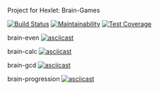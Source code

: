 Project for Hexlet: Brain-Games

[![Build Status](https://travis-ci.com/johnalt/python-project-lvl1.svg?branch=master)](https://travis-ci.com/johnalt/python-project-lvl1)   [![Maintainability](https://api.codeclimate.com/v1/badges/1496a9d61fea445f35b4/maintainability)](https://codeclimate.com/github/johnalt/python-project-lvl1/maintainability)   [![Test Coverage](https://api.codeclimate.com/v1/badges/1496a9d61fea445f35b4/test_coverage)](https://codeclimate.com/github/johnalt/python-project-lvl1/test_coverage)


brain-even
[![asciicast](https://asciinema.org/a/eKAt2yt7BZ6HgZu3WYGp6R2IL.svg)](https://asciinema.org/a/eKAt2yt7BZ6HgZu3WYGp6R2IL)

brain-calc
[![asciicast](https://asciinema.org/a/RyM3bA0G1t7yzAcoN46WATiVU.svg)](https://asciinema.org/a/RyM3bA0G1t7yzAcoN46WATiVU)

brain-gcd
[![asciicast](https://asciinema.org/a/CkBldI2bn6jxA0ydR2Oiv24Kw.svg)](https://asciinema.org/a/CkBldI2bn6jxA0ydR2Oiv24Kw)

brain-progression
[![asciicast](https://asciinema.org/a/KIUGfSA35kj7qL4Y1FwQCRGWD.svg)](https://asciinema.org/a/KIUGfSA35kj7qL4Y1FwQCRGWD)